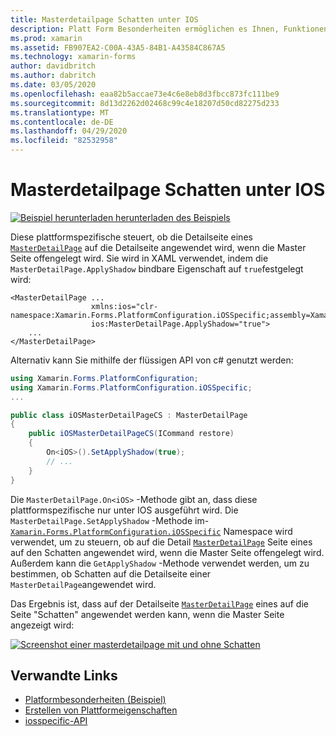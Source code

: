 ```yaml
---
title: Masterdetailpage Schatten unter IOS
description: Platt Form Besonderheiten ermöglichen es Ihnen, Funktionen zu nutzen, die nur auf einer bestimmten Plattform verfügbar sind, ohne dass benutzerdefinierte Renderer oder Effekte implementiert werden. In diesem Artikel wird erläutert, wie Sie das plattformspezifische IOS-Element nutzen, das steuert, ob auf der Detailseite einer masterdetailpage Schatten darauf angewendet wird, wenn die Master Seite angezeigt wird.
ms.prod: xamarin
ms.assetid: FB907EA2-C00A-43A5-84B1-A43584C867A5
ms.technology: xamarin-forms
author: davidbritch
ms.author: dabritch
ms.date: 03/05/2020
ms.openlocfilehash: eaa82b5accae73e4c6e8eb8d3fbcc873fc111be9
ms.sourcegitcommit: 8d13d2262d02468c99c4e18207d50cd82275d233
ms.translationtype: MT
ms.contentlocale: de-DE
ms.lasthandoff: 04/29/2020
ms.locfileid: "82532958"
---
```

# <a name="masterdetailpage-shadow-on-ios"></a>Masterdetailpage Schatten unter IOS

[![Beispiel](~/media/shared/download.png) herunterladen herunterladen des Beispiels](https://docs.microsoft.com/samples/xamarin/xamarin-forms-samples/userinterface-platformspecifics)

Diese plattformspezifische steuert, ob die Detailseite eines [`MasterDetailPage`](xref:Xamarin.Forms.MasterDetailPage) auf die Detailseite angewendet wird, wenn die Master Seite offengelegt wird. Sie wird in XAML verwendet, indem die `MasterDetailPage.ApplyShadow` bindbare Eigenschaft auf `true`festgelegt wird:

```xaml
<MasterDetailPage ...
                  xmlns:ios="clr-namespace:Xamarin.Forms.PlatformConfiguration.iOSSpecific;assembly=Xamarin.Forms.Core"
                  ios:MasterDetailPage.ApplyShadow="true">
    ...
</MasterDetailPage>
```

Alternativ kann Sie mithilfe der flüssigen API von c# genutzt werden:

```csharp
using Xamarin.Forms.PlatformConfiguration;
using Xamarin.Forms.PlatformConfiguration.iOSSpecific;
...

public class iOSMasterDetailPageCS : MasterDetailPage
{
    public iOSMasterDetailPageCS(ICommand restore)
    {
        On<iOS>().SetApplyShadow(true);
        // ...
    }
}
```

Die `MasterDetailPage.On<iOS>` -Methode gibt an, dass diese plattformspezifische nur unter IOS ausgeführt wird. Die `MasterDetailPage.SetApplyShadow` -Methode im- [`Xamarin.Forms.PlatformConfiguration.iOSSpecific`](xref:Xamarin.Forms.PlatformConfiguration.iOSSpecific) Namespace wird verwendet, um zu steuern, ob auf die Detail [`MasterDetailPage`](xref:Xamarin.Forms.MasterDetailPage) Seite eines auf den Schatten angewendet wird, wenn die Master Seite offengelegt wird. Außerdem kann die `GetApplyShadow` -Methode verwendet werden, um zu bestimmen, ob Schatten auf die Detailseite einer `MasterDetailPage`angewendet wird.

Das Ergebnis ist, dass auf der Detailseite [`MasterDetailPage`](xref:Xamarin.Forms.MasterDetailPage) eines auf die Seite "Schatten" angewendet werden kann, wenn die Master Seite angezeigt wird:

[![Screenshot einer masterdetailpage mit und ohne Schatten](masterdetailpage-shadow-images/shadow.png "Masterdetailpage mit und ohne Schatten")](masterdetailpage-shadow-images/shadow-large.png#lightbox "Masterdetailpage mit und ohne Schatten")

## <a name="related-links"></a>Verwandte Links

- [Platformbesonderheiten (Beispiel)](https://docs.microsoft.com/samples/xamarin/xamarin-forms-samples/userinterface-platformspecifics)
- [Erstellen von Plattformeigenschaften](~/xamarin-forms/platform/platform-specifics/index.md#creating-platform-specifics)
- [iosspecific-API](xref:Xamarin.Forms.PlatformConfiguration.iOSSpecific)
